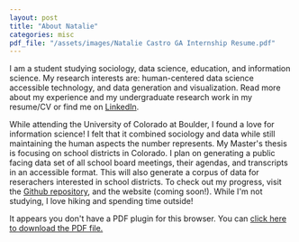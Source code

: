 ```yaml
---
layout: post
title: "About Natalie"
categories: misc
pdf_file: "/assets/images/Natalie Castro GA Internship Resume.pdf"
---
```


  I am a student studying sociology, data science, education, and information science. My research interests are: human-centered data science accessible technology, and data generation and visualization. Read more about my experience and my undergraduate research work in my resume/CV or find me on [LinkedIn](https://www.linkedin.com/in/natalie-rm-castro?utm_source=share&utm_campaign=share_via&utm_content=profile&utm_medium=ios_app).


  While attending the University of Colorado at Boulder, I found a love for information science! I felt that it combined sociology and data while still maintaining the human aspects the number represents. My Master's thesis is focusing on school districts in Colorado. I plan on generating a public facing data set of all school board meetings, their agendas, and transcripts in an accessible format. This will also generate a corpus of data for reserachers interested in school districts. To check out my progress, visit the [Github repository](https://github.com/CouncilDataProject/colorado-school-boards), and the website (coming soon!).  While I'm not studying, I love hiking and spending time outside! 

<object data="assets/images/Natalie Castro GA Internship Resume.pdf" type="application/pdf" width="100%" height="600px">
  <p>It appears you don't have a PDF plugin for this browser. You can <a href="path/to/your-pdf-file.pdf">click here to download the PDF file.</a></p>
</object>
